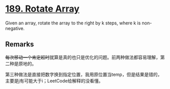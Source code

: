 # [189. Rotate Array](https://leetcode.com/problems/rotate-array/)

Given an array, rotate the array to the right by k steps, where k is non-negative.

## Remarks

~~每次移动一个肯定超时~~就算是真的也只是优化的问题。前两种做法都容易理解，第二种是原地的。

第三种做法是直接把数字换到指定位置，我用原位置当temp，但是结果是错的，主要是j有可能大于i；LeetCode给解释的没看懂。
